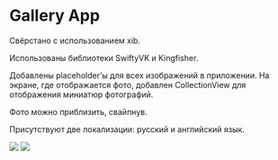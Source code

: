 # Gallery App

Cвёрстано с использованием xib.

Использованы библиотеки SwiftyVK и Kingfisher.

Добавлены placeholder’ы для всех изображений в приложении. На экране, где отображается фото, добавлен CollectionView для отображения миниатюр фотографий. 

Фото можно приблизить, свайпнув.

Присутствуют две локализации: русский и английский язык.

![](./docs/1.gif) ![](./docs/3.gif)
